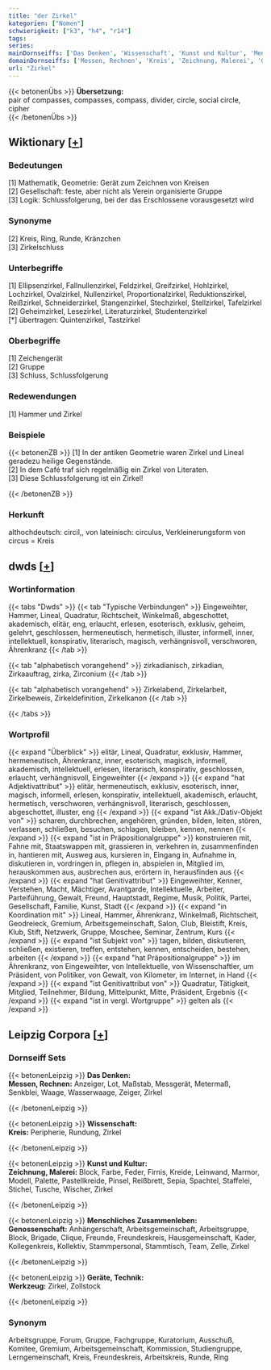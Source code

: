 ```yaml
---
title: "der Zirkel"
kategorien: ["Nomen"]
schwierigkeit: ["k3", "h4", "r14"]
tags:
series:
mainDornseiffs: ['Das Denken', 'Wissenschaft', 'Kunst und Kultur', 'Menschliches Zusammenleben', 'Geräte, Technik']
domainDornseiffs: ['Messen, Rechnen', 'Kreis', 'Zeichnung, Malerei', 'Genossenschaft', 'Werkzeug']
url: "Zirkel"
---
```


{{< betonenÜbs >}}
**Übersetzung:**  
pair of compasses, compasses, compass, divider, circle, social circle, cipher  
{{< /betonenÜbs >}}

## Wiktionary [[+](https://de.wiktionary.org/wiki/Zirkel)]

### Bedeutungen
[1] Mathematik, Geometrie: Gerät zum Zeichnen von Kreisen  
[2] Gesellschaft: feste, aber nicht als Verein organisierte Gruppe  
[3] Logik: Schlussfolgerung, bei der das Erschlossene vorausgesetzt wird  

### Synonyme
[2] Kreis, Ring, Runde, Kränzchen  
[3] Zirkelschluss  

### Unterbegriffe
[1] Ellipsenzirkel, Fallnullenzirkel, Feldzirkel, Greifzirkel, Hohlzirkel, Lochzirkel, Ovalzirkel, Nullenzirkel, Proportionalzirkel, Reduktionszirkel, Reißzirkel, Schneiderzirkel, Stangenzirkel, Stechzirkel, Stellzirkel, Tafelzirkel  
[2] Geheimzirkel, Lesezirkel, Literaturzirkel, Studentenzirkel  
[*] übertragen: Quintenzirkel, Tastzirkel  

### Oberbegriffe
[1] Zeichengerät  
[2] Gruppe  
[3] Schluss, Schlussfolgerung  

### Redewendungen
[1] Hammer und Zirkel  

### Beispiele
{{< betonenZB >}}
[1] In der antiken Geometrie waren Zirkel und Lineal geradezu heilige Gegenstände.  
[2] In dem Café traf sich regelmäßig ein Zirkel von Literaten.  
[3] Diese Schlussfolgerung ist ein Zirkel!  

{{< /betonenZB >}}
### Herkunft
althochdeutsch: circil,, von lateinisch: circulus, Verkleinerungsform von circus = Kreis  



## dwds [[+](https://www.dwds.de/wb/Zirkel)]

### Wortinformation
{{< tabs "Dwds" >}}
{{< tab "Typische Verbindungen" >}}
Eingeweihter, Hammer, Lineal, Quadratur, Richtscheit, Winkelmaß, abgeschottet, akademisch, elitär, eng, erlaucht, erlesen, esoterisch, exklusiv, geheim, gelehrt, geschlossen, hermeneutisch, hermetisch, illuster, informell, inner, intellektuell, konspirativ, literarisch, magisch, verhängnisvoll, verschworen, Ährenkranz
{{< /tab >}}

{{< tab "alphabetisch vorangehend" >}}
zirkadianisch, zirkadian, Zirkaauftrag, zirka, Zirconium
{{< /tab >}}

{{< tab "alphabetisch vorangehend" >}}
Zirkelabend, Zirkelarbeit, Zirkelbeweis, Zirkeldefinition, Zirkelkanon
{{< /tab >}}

{{< /tabs >}}

### Wortprofil
{{< expand "Überblick" >}} elitär, Lineal, Quadratur, exklusiv, Hammer, hermeneutisch, Ährenkranz, inner, esoterisch, magisch, informell, akademisch, intellektuell, erlesen, literarisch, konspirativ, geschlossen, erlaucht, verhängnisvoll, Eingeweihter {{< /expand >}}
{{< expand "hat Adjektivattribut" >}} elitär, hermeneutisch, exklusiv, esoterisch, inner, magisch, informell, erlesen, konspirativ, intellektuell, akademisch, erlaucht, hermetisch, verschworen, verhängnisvoll, literarisch, geschlossen, abgeschottet, illuster, eng {{< /expand >}}
{{< expand "ist Akk./Dativ-Objekt von" >}} scharen, durchbrechen, angehören, gründen, bilden, leiten, stören, verlassen, schließen, besuchen, schlagen, bleiben, kennen, nennen {{< /expand >}}
{{< expand "ist in Präpositionalgruppe" >}} konstruieren mit, Fahne mit, Staatswappen mit, grassieren in, verkehren in, zusammenfinden in, hantieren mit, Ausweg aus, kursieren in, Eingang in, Aufnahme in, diskutieren in, vordringen in, pflegen in, abspielen in, Mitglied im, herauskommen aus, ausbrechen aus, erörtern in, herausfinden aus {{< /expand >}}
{{< expand "hat Genitivattribut" >}} Eingeweihter, Kenner, Verstehen, Macht, Mächtiger, Avantgarde, Intellektuelle, Arbeiter, Parteiführung, Gewalt, Freund, Hauptstadt, Regime, Musik, Politik, Partei, Gesellschaft, Familie, Kunst, Stadt {{< /expand >}}
{{< expand "in Koordination mit" >}} Lineal, Hammer, Ährenkranz, Winkelmaß, Richtscheit, Geodreieck, Gremium, Arbeitsgemeinschaft, Salon, Club, Bleistift, Kreis, Klub, Stift, Netzwerk, Gruppe, Moschee, Seminar, Zentrum, Kurs {{< /expand >}}
{{< expand "ist Subjekt von" >}} tagen, bilden, diskutieren, schließen, existieren, treffen, entstehen, kennen, entscheiden, bestehen, arbeiten {{< /expand >}}
{{< expand "hat Präpositionalgruppe" >}} im Ährenkranz, von Eingeweihter, von Intellektuelle, von Wissenschaftler, um Präsident, von Politiker, von Gewalt, von Kilometer, im Internet, in Hand {{< /expand >}}
{{< expand "ist Genitivattribut von" >}} Quadratur, Tätigkeit, Mitglied, Teilnehmer, Bildung, Mittelpunkt, Mitte, Präsident, Ergebnis {{< /expand >}}
{{< expand "ist in vergl. Wortgruppe" >}} gelten als {{< /expand >}}

## Leipzig Corpora [[+](https://corpora.uni-leipzig.de/en/res?word=Zirkel&corpusId=deu_newscrawl-public_2018)]

### Dornseiff Sets
{{< betonenLeipzig >}}
**Das Denken:**  
**Messen, Rechnen:** Anzeiger, Lot, Maßstab, Messgerät, Metermaß, Senkblei, Waage, Wasserwaage, Zeiger, Zirkel  

{{< /betonenLeipzig >}}


{{< betonenLeipzig >}}
**Wissenschaft:**  
**Kreis:** Peripherie, Rundung, Zirkel  

{{< /betonenLeipzig >}}


{{< betonenLeipzig >}}
**Kunst und Kultur:**  
**Zeichnung, Malerei:** Block, Farbe, Feder, Firnis, Kreide, Leinwand, Marmor, Modell, Palette, Pastellkreide, Pinsel, Reißbrett, Sepia, Spachtel, Staffelei, Stichel, Tusche, Wischer, Zirkel  

{{< /betonenLeipzig >}}


{{< betonenLeipzig >}}
**Menschliches Zusammenleben:**  
**Genossenschaft:** Anhängerschaft, Arbeitsgemeinschaft, Arbeitsgruppe, Block, Brigade, Clique, Freunde, Freundeskreis, Hausgemeinschaft, Kader, Kollegenkreis, Kollektiv, Stammpersonal, Stammtisch, Team, Zelle, Zirkel  

{{< /betonenLeipzig >}}


{{< betonenLeipzig >}}
**Geräte, Technik:**  
**Werkzeug:** Zirkel, Zollstock  

{{< /betonenLeipzig >}}

### Synonym
Arbeitsgruppe, Forum, Gruppe, Fachgruppe, Kuratorium, Ausschuß, Komitee, Gremium, Arbeitsgemeinschaft, Kommission, Studiengruppe, Lerngemeinschaft, Kreis, Freundeskreis, Arbeitskreis, Runde, Ring

